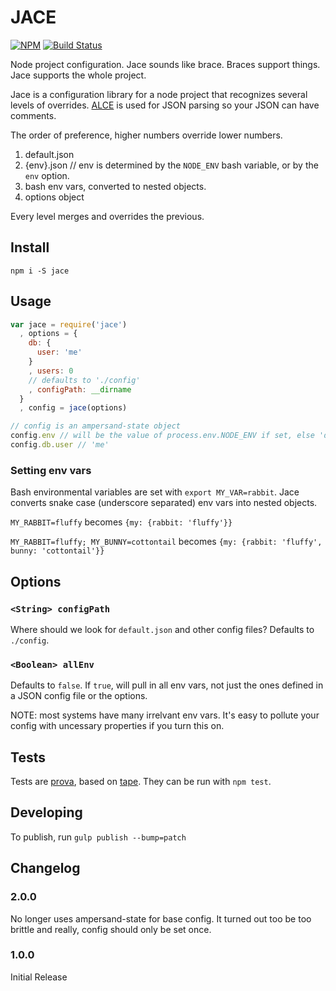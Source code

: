 # JACE

[![NPM](https://nodei.co/npm/jace.png)](https://nodei.co/npm/jace/) [![Build Status](https://travis-ci.org/joeybaker/jace.png?branch=master)](https://travis-ci.org/joeybaker/jace)

Node project configuration. Jace sounds like brace. Braces support things. Jace supports the whole project.

Jace is a configuration library for a node project that recognizes several levels of overrides. [ALCE](https://github.com/walmartlabs/ALCE) is used for JSON parsing so your JSON can have comments.

The order of preference, higher numbers override lower numbers.

1. default.json
2. {env}.json // env is determined by the `NODE_ENV` bash variable, or by the `env` option.
3. bash env vars, converted to nested objects.
4. options object

Every level merges and overrides the previous.

## Install
`npm i -S jace`

## Usage
```js
var jace = require('jace')
  , options = {
    db: {
      user: 'me'
    }
    , users: 0
    // defaults to './config'
    , configPath: __dirname
  }
  , config = jace(options)

// config is an ampersand-state object
config.env // will be the value of process.env.NODE_ENV if set, else 'default'
config.db.user // 'me'
```

### Setting env vars
Bash environmental variables are set with `export MY_VAR=rabbit`. Jace converts snake case (underscore separated) env vars into nested objects.

`MY_RABBIT=fluffy` becomes `{my: {rabbit: 'fluffy'}}`

`MY_RABBIT=fluffy; MY_BUNNY=cottontail` becomes `{my: {rabbit: 'fluffy', bunny: 'cottontail'}}`

## Options
### `<String> configPath`
Where should we look for `default.json` and other config files? Defaults to `./config`.

### `<Boolean> allEnv`
Defaults to `false`. If `true`, will pull in all env vars, not just the ones defined in a JSON config file or the options.

NOTE: most systems have many irrelvant env vars. It's easy to pollute your config with uncessary properties if you turn this on.

## Tests
Tests are [prova](https://github.com/azer/prova), based on [tape](https://github.com/substack/tape). They can be run with `npm test`.

## Developing
To publish, run `gulp publish --bump=patch`

## Changelog
### 2.0.0
No longer uses ampersand-state for base config. It turned out too be too brittle and really, config should only be set once.

### 1.0.0
Initial Release
